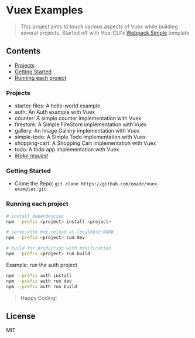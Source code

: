 # Vuex Examples

> This project aims to touch various aspects of Vuex while building several projects. Started off with Vue-CLI's [Webpack Simple](https://github.com/vuejs-templates/webpack-simple) template

## Contents

- [Projects](#projects)
- [Getting Started](#getting-started)
- [Running each project](#running-each-project)

### Projects

- starter-files: A hello-world example
- auth: An Auth example with Vuex
- counter: A simple counter implementation with Vuex
- firestore: A Simple FireStore implementation with Vuex
- gallery: An Image Gallery implementation with Vuex
- simple-todo: A Simple Todo implementation with Vuex
- shopping-cart: A Shopping Cart implementation with Vuex
- todo: A todo app implementation with Vuex
- [_Make request_](https://github.com/ooade/vuex-examples/issues/new)

### Getting Started

- Clone the Repo: `git clone https://github.com/ooade/vuex-examples.git`

### Running each project

```bash
# install dependencies
npm --prefix <project> install <project>

# serve with hot reload at localhost:8080
npm --prefix <project> run dev

# build for production with minification
npm --prefix <project> run build
```

Example: run the auth project

```bash
npm --prefix auth install
npm --prefix auth run dev
npm --prefix auth run build
```

> Happy Coding!

## License

MIT
